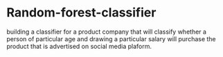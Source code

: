 # Random-forest-classifier
building a classifier for a product company that will classify whether a person of particular age and drawing a particular salary will purchase the product that is advertised on social media plaform.
